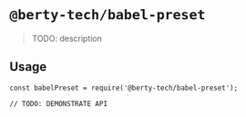 # `@berty-tech/babel-preset`

> TODO: description

## Usage

```
const babelPreset = require('@berty-tech/babel-preset');

// TODO: DEMONSTRATE API
```
